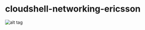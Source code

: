 # cloudshell-networking-ericsson
![alt tag](https://travis-ci.org/QualiSystems/cloudshell-networking-ericsson.svg)